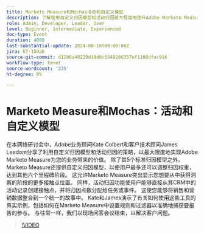 ```yaml
---
title: Marketo Measure和Mochas活动和自定义模型
description: 了解使用自定义归因模型和活动归因最大程度地提升Adobe Marketo Measure的策略。 与Adobe专家Kate Colbert和James Leedom一起演示如何调整归因权重、从CRM活动创建接触点以及调整销售和营销数据。 了解现实世界的示例并在实时问答会话中获得问题的答案。
role: Admin, Developer, Leader, User
level: Beginner, Intermediate, Experienced
doc-type: Event
duration: 4080
last-substantial-update: 2024-08-16T00:00:00Z
jira: KT-15926
source-git-commit: d1186a48229d38d8c5549286357ef1108dfac916
workflow-type: tm+mt
source-wordcount: '235'
ht-degree: 0%

---
```



# Marketo Measure和Mochas：活动和自定义模型

在本网络研讨会中，Adobe业务顾问Kate Colbert和客户技术顾问James Leedom分享了利用自定义归因模型和活动归因的策略，以最大限度地实现Adobe Marketo Measure为您的业务带来的价值。 除了其5个标准归因模型之外，Marketo Measure还提供自定义归因模型，以便用户最多还可以调整归因权重，达到其他六个里程碑阶段。 这允许Marketo Measure突出显示您想要从中获得洞察的阶段的更多接触点位置。 同样，活动归因功能使用户能够直接从其CRM中的活动记录创建接触点，并将归因点数分配给任务或事件。 这使您能够将销售和营销数据整合到一个统一的故事中。 Kate和James演示了有关如何使用这些工具的真实示例，包括如何在Marketo Measure中设置规则和过滤器以准确地捕获要报告的参与。 与往常一样，我们以现场问答会议结束，以解决客户问题。

>[!VIDEO](https://video.tv.adobe.com/v/3432603/?learn=on)
